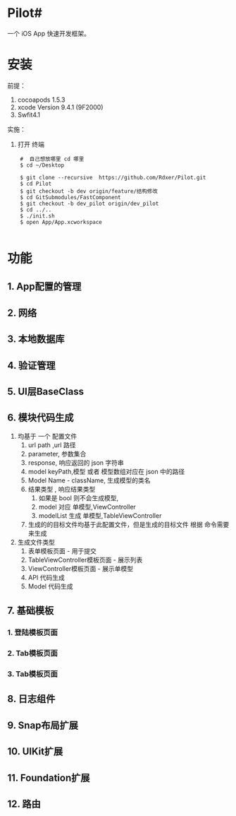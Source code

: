 # Pilot#
一个 iOS App 快速开发框架。

# 安装
前提：
1. cocoapods 1.5.3
2. xcode Version 9.4.1 (9F2000)
3. Swfit4.1

实施：
1. 打开 终端 
  
``` 
    #  自己想放哪里 cd 哪里
    $ cd ~/Desktop    
    
    $ git clone --recursive  https://github.com/Rdxer/Pilot.git
    $ cd Pilot
    $ git checkout -b dev origin/feature/结构修改
    $ cd GitSubmodules/FastComponent
    $ git checkout -b dev_pilot origin/dev_pilot
    $ cd ../..
    $ ./init.sh
    $ open App/App.xcworkspace
    
```


# 功能


## 1. App配置的管理

## 2. 网络

## 3. 本地数据库

## 4. 验证管理

## 5. UI层BaseClass

## 6. 模块代码生成

1. 均基于 一个 配置文件
    1. url path ,url 路径 
    2. parameter, 参数集合
    3. response, 响应返回的 json 字符串
    4. model keyPath,模型 或者 模型数组对应在 json 中的路径
    5. Model Name - className, 生成模型的类名
    6. 结果类型 , 响应结果类型 
        1. 如果是 bool 则不会生成模型,
        2. model 对应 单模型,ViewController
        3. modelList 生成 单模型,TableViewController
    7. 生成的的目标文件均基于此配置文件，但是生成的目标文件 根据 命令需要来生成
5. 生成文件类型
    1. 表单模板页面 - 用于提交
    2. TableViewController模板页面 - 展示列表
    3. ViewController模板页面 - 展示单模型
    4. API 代码生成
    6. Model 代码生成
 


## 7. 基础模板

### 1. 登陆模板页面
### 2. Tab模板页面
### 3. Tab模板页面

## 8. 日志组件

## 9. Snap布局扩展

## 10. UIKit扩展

## 11. Foundation扩展

## 12. 路由



